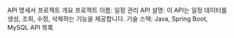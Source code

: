 API 명세서
프로젝트 개요
프로젝트 이름: 일정 관리 API
설명: 이 API는 일정 데이터를 생성, 조회, 수정, 삭제하는 기능을 제공합니다.
기술 스택: Java, Spring Boot, MySQL
API 목록

